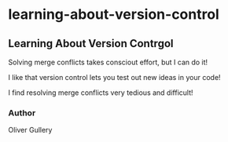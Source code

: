 # learning-about-version-control

## Learning About Version Contrgol
Solving merge conflicts takes consciout effort, but I can do it!

I like that version control lets you test out new ideas in your code!

I find resolving merge conflicts very tedious and difficult!
### Author
Oliver Gullery
